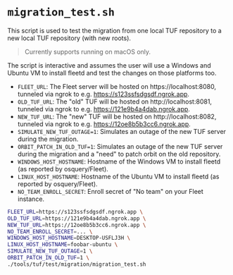 # `migration_test.sh`

This script is used to test the migration from one local TUF repository to a new local TUF repository (with new roots).

> Currently supports running on macOS only.

The script is interactive and assumes the user will use a Windows and Ubuntu VM to install fleetd and test the changes on those platforms too.

- `FLEET_URL`: The Fleet server will be hosted on https://localhost:8080, tunneled via ngrok to e.g. https://s123ssfsdgsdf.ngrok.app.
- `OLD_TUF_URL`: The "old" TUF will be hosted on http://localhost:8081, tunneled via ngrok to e.g. https://121e9b4a4dab.ngrok.app.
- `NEW_TUF_URL`: The "new" TUF will be hosted on http://localhost:8082, tunneled via ngrok to e.g. https://12oe8b5b3cc6.ngrok.app.
- `SIMULATE_NEW_TUF_OUTAGE=1`: Simulates an outage of the new TUF server during the migration.
- `ORBIT_PATCH_IN_OLD_TUF=1`: Simulates an outage of the new TUF server during the migration and a "need" to patch orbit on the old repository.
- `WINDOWS_HOST_HOSTNAME`: Hostname of the Windows VM to install fleetd (as reported by osquery/Fleet).
- `LINUX_HOST_HOSTNAME`: Hostname of the Ubuntu VM to install fleetd (as reported by osquery/Fleet).
- `NO_TEAM_ENROLL_SECRET`: Enroll secret of "No team" on your Fleet instance.
```sh
FLEET_URL=https://s123ssfsdgsdf.ngrok.app \
OLD_TUF_URL=https://121e9b4a4dab.ngrok.app \
NEW_TUF_URL=https://12oe8b5b3cc6.ngrok.app \
NO_TEAM_ENROLL_SECRET=... \
WINDOWS_HOST_HOSTNAME=DESKTOP-USFLJ3H \
LINUX_HOST_HOSTNAME=foobar-ubuntu \
SIMULATE_NEW_TUF_OUTAGE=1 \
ORBIT_PATCH_IN_OLD_TUF=1 \
./tools/tuf/test/migration/migration_test.sh
```